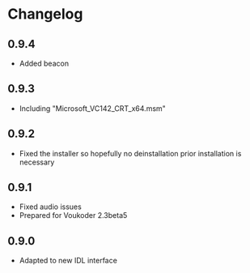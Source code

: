 # Changelog
## 0.9.4
- Added beacon

## 0.9.3
- Including "Microsoft_VC142_CRT_x64.msm"

## 0.9.2
- Fixed the installer so hopefully no deinstallation prior installation is necessary

## 0.9.1
- Fixed audio issues
- Prepared for Voukoder 2.3beta5

## 0.9.0
- Adapted to new IDL interface

